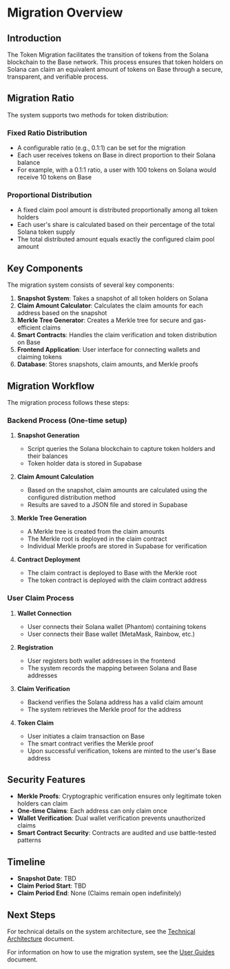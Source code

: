 # Migration Overview

## Introduction

The Token Migration facilitates the transition of tokens from the Solana blockchain to the Base network. This process ensures that token holders on Solana can claim an equivalent amount of tokens on Base through a secure, transparent, and verifiable process.

## Migration Ratio

The system supports two methods for token distribution:

### Fixed Ratio Distribution

- A configurable ratio (e.g., 0.1:1) can be set for the migration
- Each user receives tokens on Base in direct proportion to their Solana balance
- For example, with a 0.1:1 ratio, a user with 100 tokens on Solana would receive 10 tokens on Base

### Proportional Distribution

- A fixed claim pool amount is distributed proportionally among all token holders
- Each user's share is calculated based on their percentage of the total Solana token supply
- The total distributed amount equals exactly the configured claim pool amount

## Key Components

The migration system consists of several key components:

1. **Snapshot System**: Takes a snapshot of all token holders on Solana
2. **Claim Amount Calculator**: Calculates the claim amounts for each address based on the snapshot
3. **Merkle Tree Generator**: Creates a Merkle tree for secure and gas-efficient claims
4. **Smart Contracts**: Handles the claim verification and token distribution on Base
5. **Frontend Application**: User interface for connecting wallets and claiming tokens
6. **Database**: Stores snapshots, claim amounts, and Merkle proofs

## Migration Workflow

The migration process follows these steps:

### Backend Process (One-time setup)

1. **Snapshot Generation**
   - Script queries the Solana blockchain to capture token holders and their balances
   - Token holder data is stored in Supabase

2. **Claim Amount Calculation**
   - Based on the snapshot, claim amounts are calculated using the configured distribution method
   - Results are saved to a JSON file and stored in Supabase

3. **Merkle Tree Generation**
   - A Merkle tree is created from the claim amounts
   - The Merkle root is deployed in the claim contract
   - Individual Merkle proofs are stored in Supabase for verification

4. **Contract Deployment**
   - The claim contract is deployed to Base with the Merkle root
   - The token contract is deployed with the claim contract address

### User Claim Process

1. **Wallet Connection**
   - User connects their Solana wallet (Phantom) containing tokens
   - User connects their Base wallet (MetaMask, Rainbow, etc.)

2. **Registration**
   - User registers both wallet addresses in the frontend
   - The system records the mapping between Solana and Base addresses

3. **Claim Verification**
   - Backend verifies the Solana address has a valid claim amount
   - The system retrieves the Merkle proof for the address

4. **Token Claim**
   - User initiates a claim transaction on Base
   - The smart contract verifies the Merkle proof
   - Upon successful verification, tokens are minted to the user's Base address

## Security Features

- **Merkle Proofs**: Cryptographic verification ensures only legitimate token holders can claim
- **One-time Claims**: Each address can only claim once
- **Wallet Verification**: Dual wallet verification prevents unauthorized claims
- **Smart Contract Security**: Contracts are audited and use battle-tested patterns

## Timeline

- **Snapshot Date**: TBD
- **Claim Period Start**: TBD
- **Claim Period End**: None (Claims remain open indefinitely)

## Next Steps

For technical details on the system architecture, see the [Technical Architecture](./technical-architecture.md) document.

For information on how to use the migration system, see the [User Guides](./user-guides.md) document. 